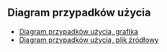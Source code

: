 ## Diagram przypadków użycia

- [Diagram przypadków użycia, grafika](./ucd.jpg)
- [Diagram przypadków użycia, plik źródłowy](./ucd.uml)
